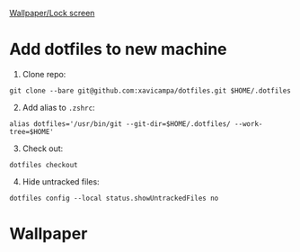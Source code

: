 [Wallpaper/Lock screen](https://wallpapersmug.com/w/download/3840x2160/multicolor-abstract-lines-4k-aaa206)

# Add dotfiles to new machine
1. Clone repo:

```git clone --bare git@github.com:xavicampa/dotfiles.git $HOME/.dotfiles```

2. Add alias to `.zshrc`:

```alias dotfiles='/usr/bin/git --git-dir=$HOME/.dotfiles/ --work-tree=$HOME'```

3. Check out:

```dotfiles checkout```

4. Hide untracked files:

```dotfiles config --local status.showUntrackedFiles no```

# Wallpaper
